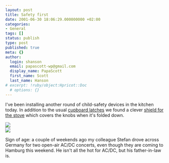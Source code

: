 ```yaml
---
layout: post
title: Safety first
date: 2001-06-30 18:06:29.000000000 +02:00
categories:
- General
tags: []
status: publish
type: post
published: true
meta: {}
author:
  login: shanson
  email: papascott-wp@gmail.com
  display_name: PapaScott
  first_name: Scott
  last_name: Hanson
# excerpt: !ruby/object:Hpricot::Doc
  # options: {}
---
```

<p>I've been installing another round of child-safety devices in the kitchen today. In addition to the usual <a href="http://www.helly.de/produkte/kueche/sicherheitsriegel.htm">cupboard latches</a> we found a clever <a href="http://www.helly.de/produkte/kueche/herdschutz.htm">shield for the stove</a> which covers the knobs when it's folded down.</p>
<p><img src="http://www.helly.de/produkte/kueche/img/gfx_herdschutz_a.jpg" /><br />
<img src="http://www.helly.de/produkte/kueche/img/gfx_herdschutz_b.jpg" /></p>
<p>Sign of age: a couple of weekends ago my colleague Stefan drove across Germany for two open-air AC/DC concerts, even though they are coming to Hamburg this weekend. He isn't all the hot for AC/DC, but his father-in-law is.</p>

